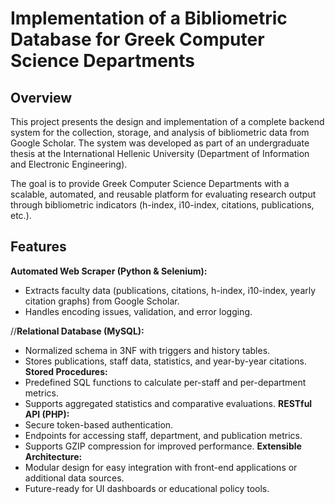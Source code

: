 # Implementation of a Bibliometric Database for Greek Computer Science Departments

## Overview

This project presents the design and implementation of a complete backend system for the collection, storage, and analysis of bibliometric data from Google Scholar.
The system was developed as part of an undergraduate thesis at the International Hellenic University (Department of Information and Electronic Engineering).

The goal is to provide Greek Computer Science Departments with a scalable, automated, and reusable platform for evaluating research output through bibliometric indicators (h-index, i10-index, citations, publications, etc.).

## Features

**Automated Web Scraper (Python & Selenium):**
  - Extracts faculty data (publications, citations, h-index, i10-index, yearly citation graphs) from Google Scholar.
  - Handles encoding issues, validation, and error logging.

//**Relational Database (MySQL):**
  - Normalized schema in 3NF with triggers and history tables.
  - Stores publications, staff data, statistics, and year-by-year citations.
**Stored Procedures:**
  - Predefined SQL functions to calculate per-staff and per-department metrics.
  - Supports aggregated statistics and comparative evaluations.
**RESTful API (PHP):**
  - Secure token-based authentication.
  - Endpoints for accessing staff, department, and publication metrics.
  - Supports GZIP compression for improved performance.
**Extensible Architecture:**
  - Modular design for easy integration with front-end applications or additional data sources.
  - Future-ready for UI dashboards or educational policy tools.
